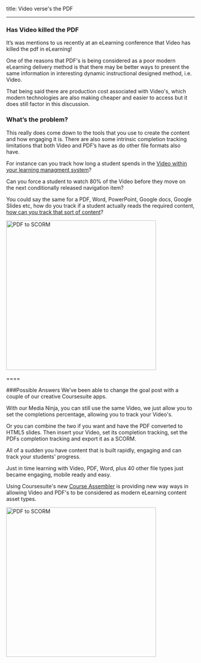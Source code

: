 title: Video verse's the PDF

----

<div class="uk-text-left" uk-grid>
	<div class="uk-width-expand@m">
		<div uk-scrollspy="cls: uk-animation-fade; delay: 200; repeat: false">
        <h3>Has Video killed the PDF</h3>
            <p>It’s was mentions to us recently at an eLearning conference that Video has killed the pdf in eLearning!</p>
			<p>One of the reasons that PDF's is being considered as a poor modern eLearning delivery method is that there may be better ways to present the same information in interesting dynamic instructional designed method, i.e. Video. </p>
			<p>That being said there are production cost associated with Video's, which modern technologies are also making cheaper and easier to access but it does still factor in this discussion.</p>
		<h3>What’s the problem?</h3>
			<p>This really does come down to the tools that you use to create the content and how engaging it is. There are also some intrinsic completion tracking limitations that both Video and PDF’s have as do other file formats also have.</p>
            <p>For instance can you track how long a student spends in the <a href="https://www.Coursesuite.ninja/products/ninja/vidninja" target="cswindow" title="Convert Video to SCORM">Video within your learning managment system</a>? </p>
			<p>Can you force a student to watch 80% of the Video before they move on the next conditionally released navigation item? </p>
			<p>You could say the same for a PDF, Word, PowerPoint, Google docs, Google Slides etc, how do you track if a student actually reads the required content, <a href="https://www.Coursesuite.ninja/products/ninja/docninja" target="cswindow" title="Convet PDF to SCORM">how can you track that sort of content</a>?</p>
	    </div>
	</div>
	<div class="uk-width-auto@m" uk-scrollspy="cls: uk-animation-slide-right; repeat: false">
		<img class="uk-align-right" src="https://www.Coursesuite.ninja/img/29f8ce54027d6c4f0ab6889871071728.jpg" width="400px" alt="PDF to SCORM">
	</div>
</div>

====

<div class="uk-text-left" uk-grid>
	<div class="uk-width-expand@m">
		<div uk-scrollspy="cls: uk-animation-fade; delay: 200; repeat: false">
		
###Possible Answers
We’ve been able to change the goal post with a couple of our creative Coursesuite apps.

With our Media Ninja, you can still use the same Video, we just allow you to set the completions percentage, allowing you to track your Video's. 

Or you can combine the two if you want and have the PDF converted to HTML5 slides. Then insert your Video, set its completion tracking, set the PDFs completion tracking and export it as a SCORM. 

All of a sudden you have content that is built rapidly, engaging and can track your students' progress.

Just in time learning with Video, PDF, Word, plus 40 other file types just became engaging, mobile ready and easy. 

Using Coursesuite's new <a href="https://www.Coursesuite.ninja/products/ninja/docninja" target="cswindow" title="Convet PDF to SCORM">Course Assembler</a> is providing new way ways in allowing Video and PDF's to be considered as modern eLearning content asset types.
</div>
</div>
	<div class="uk-width-auto@m" uk-scrollspy="cls: uk-animation-slide-right; repeat: false">
		<img class="uk-align-right" src="https://dev.Coursesuite.ninja/img/6a46bf29761ed4f49d1540ab249449b8.jpg" width="400px" alt="PDF to SCORM">
	</div>
</div>